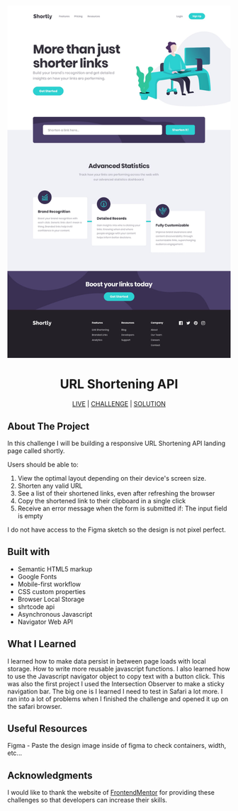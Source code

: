 ![url-shortening-api](images/desktop-design.jpg)

<h1 align="center">URL Shortening API</h1>

<div align="center">

[LIVE](https://datkiddude.github.io/url-shortening-api-frontendmentor/) |
[CHALLENGE](https://www.frontendmentor.io/challenges/url-shortening-api-landing-page-2ce3ob-G) |
[SOLUTION](https://www.frontendmentor.io/solutions)

</div>

## About The Project

In this challenge I will be building a responsive URL Shortening API landing page called shortly.

Users should be able to:

1. View the optimal layout depending on their device's screen size.
2. Shorten any valid URL
3. See a list of their shortened links, even after refreshing the browser
4. Copy the shortened link to their clipboard in a single click
5. Receive an error message when the form is submitted if: The input field is empty

I do not have access to the Figma sketch so the design is not pixel perfect.

## Built with

- Semantic HTML5 markup
- Google Fonts
- Mobile-first workflow
- CSS custom properties
- Browser Local Storage
- shrtcode api
- Asynchronous Javascript
- Navigator Web API

## What I Learned

I learned how to make data persist in between page loads with local storage. How to write more reusable javascript functions. I also learned how to use the Javascript navigator object to copy text with a button click. This was also the first project I used the Intersection Observer to make a sticky navigation bar. The big one is I learned I need to test in Safari a lot more. I ran into a lot of problems when I finished the challenge and opened it up on the safari browser.

## Useful Resources

Figma - Paste the design image inside of figma to check containers, width, etc...

## Acknowledgments

I would like to thank the website of [FrontendMentor](https://www.frontendmentor.io/home) for providing these challenges so that developers can increase their skills.
